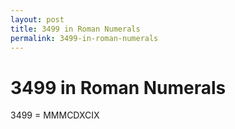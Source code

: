 ```yaml
---
layout: post
title: 3499 in Roman Numerals
permalink: 3499-in-roman-numerals
---
```


# 3499 in Roman Numerals

3499 = MMMCDXCIX
